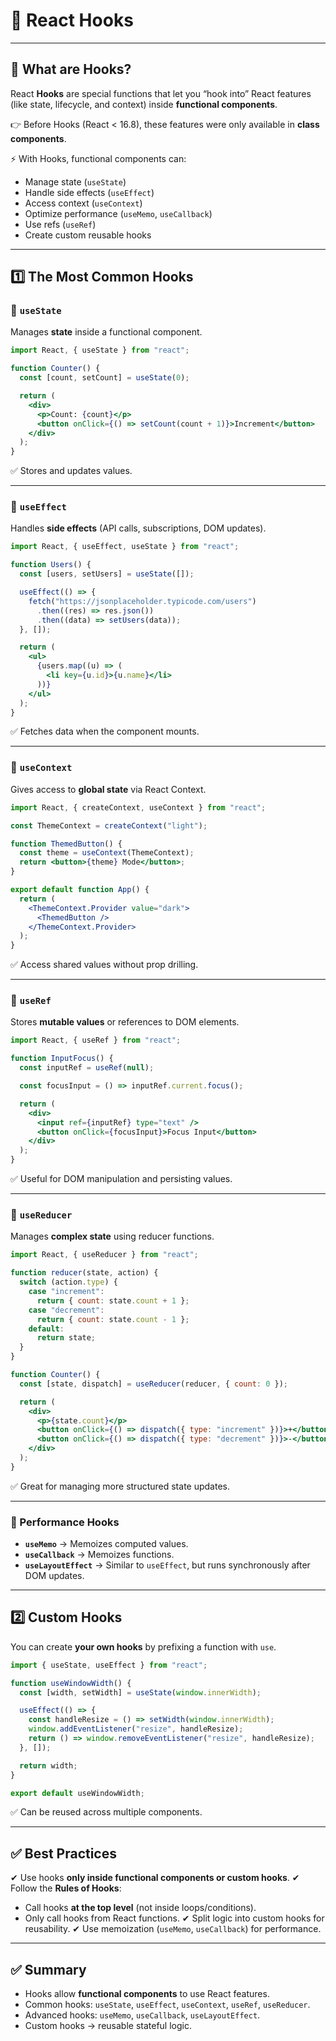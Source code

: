 # 🎯 React Hooks

---

## 📖 What are Hooks?
React **Hooks** are special functions that let you “hook into” React features (like state, lifecycle, and context) inside **functional components**. 

👉 Before Hooks (React < 16.8), these features were only available in **class components**.

⚡ With Hooks, functional components can:
* Manage state (`useState`)
* Handle side effects (`useEffect`)
* Access context (`useContext`)
* Optimize performance (`useMemo`, `useCallback`)
* Use refs (`useRef`)
* Create custom reusable hooks

---

## 1️⃣ The Most Common Hooks

### 🔹 `useState`
Manages **state** inside a functional component.
```jsx
import React, { useState } from "react";

function Counter() {
  const [count, setCount] = useState(0);

  return (
    <div>
      <p>Count: {count}</p>
      <button onClick={() => setCount(count + 1)}>Increment</button>
    </div>
  );
}
```
✅ Stores and updates values.

---

### 🔹 `useEffect`
Handles **side effects** (API calls, subscriptions, DOM updates).
```jsx
import React, { useEffect, useState } from "react";

function Users() {
  const [users, setUsers] = useState([]);

  useEffect(() => {
    fetch("https://jsonplaceholder.typicode.com/users")
      .then((res) => res.json())
      .then((data) => setUsers(data));
  }, []);

  return (
    <ul>
      {users.map((u) => (
        <li key={u.id}>{u.name}</li>
      ))}
    </ul>
  );
}
```
✅ Fetches data when the component mounts.

---

### 🔹 `useContext`
Gives access to **global state** via React Context.
```jsx
import React, { createContext, useContext } from "react";

const ThemeContext = createContext("light");

function ThemedButton() {
  const theme = useContext(ThemeContext);
  return <button>{theme} Mode</button>;
}

export default function App() {
  return (
    <ThemeContext.Provider value="dark">
      <ThemedButton />
    </ThemeContext.Provider>
  );
}
```
✅ Access shared values without prop drilling.

---

### 🔹 `useRef`
Stores **mutable values** or references to DOM elements.
```jsx
import React, { useRef } from "react";

function InputFocus() {
  const inputRef = useRef(null);

  const focusInput = () => inputRef.current.focus();

  return (
    <div>
      <input ref={inputRef} type="text" />
      <button onClick={focusInput}>Focus Input</button>
    </div>
  );
}
```
✅ Useful for DOM manipulation and persisting values.

---

### 🔹 `useReducer`
Manages **complex state** using reducer functions.
```jsx
import React, { useReducer } from "react";

function reducer(state, action) {
  switch (action.type) {
    case "increment":
      return { count: state.count + 1 };
    case "decrement":
      return { count: state.count - 1 };
    default:
      return state;
  }
}

function Counter() {
  const [state, dispatch] = useReducer(reducer, { count: 0 });

  return (
    <div>
      <p>{state.count}</p>
      <button onClick={() => dispatch({ type: "increment" })}>+</button>
      <button onClick={() => dispatch({ type: "decrement" })}>-</button>
    </div>
  );
}
```
✅ Great for managing more structured state updates.

---

### 🔹 Performance Hooks
* **`useMemo`** → Memoizes computed values.
* **`useCallback`** → Memoizes functions.
* **`useLayoutEffect`** → Similar to `useEffect`, but runs synchronously after DOM updates.

---

## 2️⃣ Custom Hooks
You can create **your own hooks** by prefixing a function with `use`.
```jsx
import { useState, useEffect } from "react";

function useWindowWidth() {
  const [width, setWidth] = useState(window.innerWidth);

  useEffect(() => {
    const handleResize = () => setWidth(window.innerWidth);
    window.addEventListener("resize", handleResize);
    return () => window.removeEventListener("resize", handleResize);
  }, []);

  return width;
}

export default useWindowWidth;
```
✅ Can be reused across multiple components.

---

## ✅ Best Practices
✔ Use hooks **only inside functional components or custom hooks**.
✔ Follow the **Rules of Hooks**:
   * Call hooks **at the top level** (not inside loops/conditions).
   * Only call hooks from React functions.
✔ Split logic into custom hooks for reusability.
✔ Use memoization (`useMemo`, `useCallback`) for performance.

---

## ✅ Summary
* Hooks allow **functional components** to use React features.
* Common hooks: `useState`, `useEffect`, `useContext`, `useRef`, `useReducer`.
* Advanced hooks: `useMemo`, `useCallback`, `useLayoutEffect`.
* Custom hooks → reusable stateful logic.


